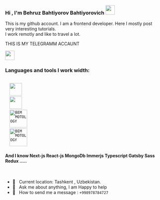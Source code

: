 ### Hi , I'm Behruz Bahtiyorov Bahtiyorovich <img src="https://media.giphy.com/media/hvRJCLFzcasrR4ia7z/giphy.gif" width="30px" height="30px"/>

This is my github account. I am a frontend developer. Here I mostly post very interesting tutorials. <br/>
I work remotly and like to travel a lot.

<div>
  <div class="telgram-link">
    <p>THIS IS MY TELEGRAMM ACCAUNT</p>
      <a href="https://t.me/MusLim_4727">
      <img src="https://papik.pro/uploads/posts/2022-01/1643603259_12-papik-pro-p-logotip-telegram-12.png" width="30px"/>
      </a>
  </div>
</div>

### Languages and tools I work width:

<code>
  <img src="https://skillup.mk/assets/img/javascript-logo.png" width="40px"/>
  <img src="https://static.codedojo.ru/assets/images/topics/typescript.png" width="40px"/>
  <img src="https://go.imgsmail.ru/imgpreview?key=11032089c68c599f&mb=imgdb_preview_exp" width="57px" alt="BEM MOTOLOGY"/>
  <img src="https://res.cloudinary.com/jacklyons123/image/upload/f_auto,q_auto/v1619950951/jacklyons.me/next-js-logo.jpg" width="57px" alt="BEM MOTOLOGY"/>
</code>

#### And I know Next-js React-js MongoDb Immerjs Typescript Gatsby Sass Redux .....

<br/>

- 📍 &nbsp; Current location: Tashkent , Uzbekistan.
- 📜 &nbsp; Ask me about anything, I am Happy to help
- 📲 &nbsp; How to send me a message : <code>+998978784727</code>


